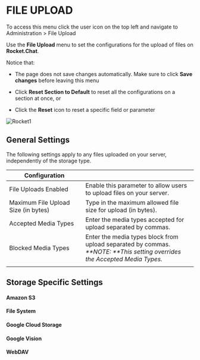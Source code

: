 # FILE UPLOAD
To access this menu click the user icon on the top left and navigate to Administration > File Upload

Use the **File Upload** menu to set the configurations for the upload of files on **Rocket.Chat**.

Notice that:

- The page does not save changes automatically. Make sure to click **Save changes** before leaving this menu

- Click **Reset Section to Default** to reset all the configurations on a section at once, or

- Click the **Reset** icon to reset a specific field or parameter

![Rocket1](https://user-images.githubusercontent.com/64904264/146848317-a46f3c8c-b9a9-44b0-81ae-942a067c2b2b.jpg)


## General Settings

The following settings apply to any files uploaded on your server, independently of the storage type.



| Configuration | |
| ------------------------ | ------------------------------------------------------------ |
| File Uploads Enabled | Enable this parameter to allow users to upload files on your server. |
| Maximum File Upload Size (in bytes) | Type in the maximum allowed file size for upload (in bytes). |
| Accepted Media Types | Enter the media types accepted for upload separated by commas. |
| Blocked Media Types | Enter the media types block from upload separated by commas.<br />_**NOTE: **This setting overrides the Accepted Media Types._ |
|  |  |



## Storage Specific Settings

#### Amazon S3

#### File System

#### Google Cloud Storage

#### Google Vision

#### WebDAV

